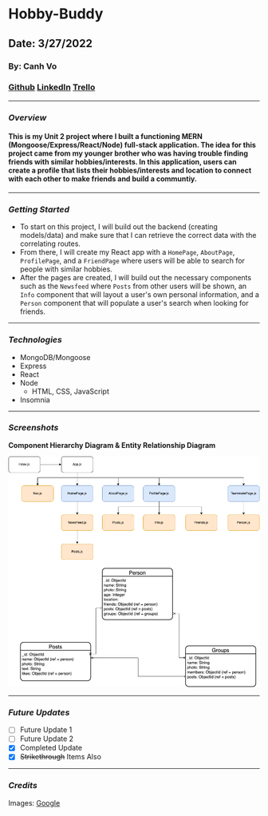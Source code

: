 # **Hobby-Buddy**

## Date: 3/27/2022

### By: Canh Vo

### [Github](https://github.com/canhvo16) [LinkedIn](https://www.linkedin.com/in/canh-vo-056122188/) [Trello](https://trello.com/b/DCwt5p0F/hobby-buddy)

---

### **_Overview_**

#### This is my Unit 2 project where I built a functioning MERN (Mongoose/Express/React/Node) full-stack application. The idea for this project came from my younger brother who was having trouble finding friends with similar hobbies/interests. In this application, users can create a profile that lists their hobbies/interests and location to connect with each other to make friends and build a communtiy.

---

### **_Getting Started_**

- To start on this project, I will build out the backend (creating models/data) and make sure that I can retrieve the correct data with the correlating routes.
- From there, I will create my React app with a `HomePage`, `AboutPage`, `ProfilePage`, and a `FriendPage` where users will be able to search for people with similar hobbies.
- After the pages are created, I will build out the necessary components such as the `Newsfeed` where `Posts` from other users will be shown, an `Info` component that will layout a user's own personal information, and a `Person` component that will populate a user's search when looking for friends.

---

### **_Technologies_**

- MongoDB/Mongoose
- Express
- React
- Node
  - HTML, CSS, JavaScript
- Insomnia

---

### **_Screenshots_**

**Component Hierarchy Diagram & Entity Relationship Diagram**

![Image](assets/Hobby-Buddy-CHD.drawio.png)

---

### **_Future Updates_**

- [ ] Future Update 1
- [ ] Future Update 2
- [x] Completed Update
- [x] ~~Strikethrough~~ Items Also

---

### **_Credits_**

Images: [Google](https://www.google.com/)
